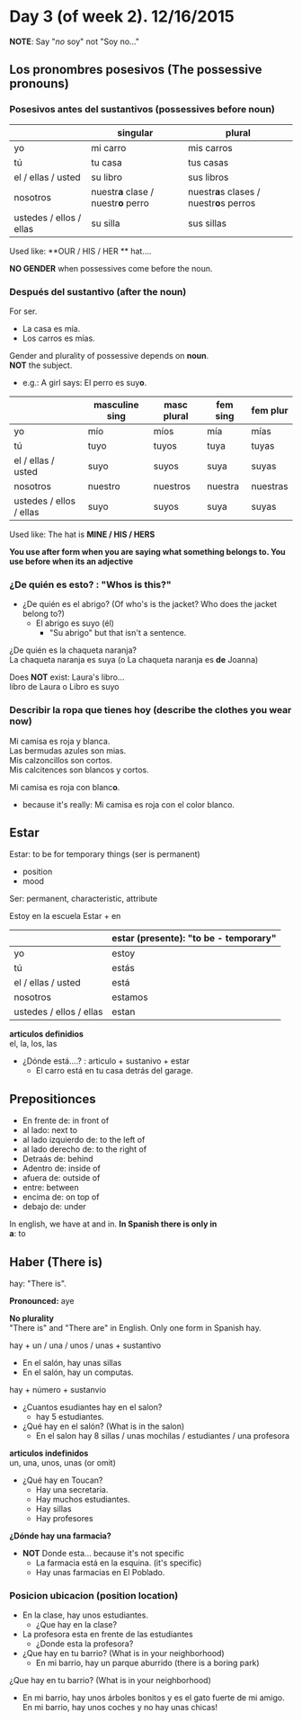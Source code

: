 Day 3 (of week 2). 12/16/2015
======================

**NOTE**: Say "*no* soy" not "Soy no..."

## Los pronombres posesivos (The possessive pronouns)

### Posesivos antes del sustantivos (possessives before noun)

|                         | singular                              | plural                                    |
|-------------------------|---------------------------------------|-------------------------------------------|
| yo                      | mi carro                              | mis carros                                |
| tú                      | tu casa                               | tus casas                                 |
| el / ellas / usted      | su libro                              | sus libros                                |
| nosotros                | nuestr**a** clase / nuestr**o** perro | nuestr**a**s clases / nuestr**o**s perros |
| ustedes / ellos / ellas | su silla                              | sus sillas                                |

Used like: **OUR / HIS / HER ** hat....

**NO GENDER** when possessives come before the noun.

### Después del sustantivo (after the noun)

For ser. 

  - La casa es mía.  
  - Los carros es mías.  

Gender and plurality of possessive depends on **noun**.  
**NOT** the subject.

  - e.g.: A girl says: El perro es suy**o**.

|                         | masculine sing | masc plural | fem sing | fem plur |
|-------------------------|----------------|-------------|----------|----------|
| yo                      | mío            | míos        | mía      | mías     |
| tú                      | tuyo           | tuyos       | tuya     | tuyas    |
| el / ellas / usted      | suyo           | suyos       | suya     | suyas    |
| nosotros                | nuestro        | nuestros    | nuestra  | nuestras |
| ustedes / ellos / ellas | suyo           | suyos       | suya     | suyas    |

Used like: The hat is **MINE / HIS / HERS**

**You use after form when you are saying what something belongs to. You use before when its an adjective**

### ¿De quién es esto? : "Whos is this?"

  - ¿De quién es el abrigo? (Of who's is the jacket? Who does the jacket belong to?)
    - El abrigo es suyo (él)
      - "Su abrigo" but that isn't a sentence.

¿De quién es la chaqueta naranja?   
La chaqueta naranja es suya (o La chaqueta naranja es **de** Joanna)


Does **NOT** exist: Laura's libro...   
libro de Laura o Libro es suyo

### Describir la ropa que tienes hoy (describe the clothes you wear now)

Mi camisa es roja y blanca.    
Las bermudas azules son mias.  
Mis calzoncillos son cortos.   
Mis calcitences son blancos y cortos. 

Mi camisa es roja con blanc**o**. 
  - because it's really: Mi camisa es roja con el color blanco.

## Estar 

Estar: to be for temporary things (ser is permanent)

  - position
  - mood

Ser: permanent, characteristic, attribute

Estoy en la escuela 
Estar + en

|                         | estar (presente): "to be - temporary"  |
|-------------------------|----------------------------------------|
| yo                      | estoy                                  |
| tú                      | estás                                  |
| el / ellas / usted      | está                                   |
| nosotros                | estamos                                |
| ustedes / ellos / ellas | estan                                  |

**articulos definidios**  
el, la, los, las

  - ¿Dónde está....? : articulo + sustanivo + estar
    - El carro está en tu casa detrás del garage.

## Prepositionces

- En frente de: in front of
- al lado: next to
- al lado izquierdo de: to the left of
- al lado derecho de: to the right of
- Detraás de:  behind
- Adentro de: inside of
- afuera de: outside of
- entre: between
- encima de: on top of
- debajo de: under

In english, we have at and in. **In Spanish there is only in**  
**a**: to

## Haber (There is)

hay: "There is".   

**Pronounced:** aye

**No plurality**  
"There is" and "There are" in English. Only one form in Spanish hay.

hay + un / una / unos / unas + sustantivo

  - En el salón, hay unas sillas
  - En el salón, hay un computas.

hay + número + sustanvio
  
  - ¿Cuantos esudiantes hay en el salon?
     - hay 5 estudiantes.
  - ¿Qué hay en el salón? (What is in the salon)
    - En el salon hay  8 sillas /  unas mochilas / estudiantes / una profesora
   
**articulos indefinidos**  
un, una, unos, unas (or omit)
  
  - ¿Qué hay en Toucan?
    - Hay una secretaria.
    - Hay muchos estudiantes.
    - Hay sillas
    - Hay profesores

**¿Dónde hay una farmacia?**

  - **NOT** Donde esta... because it's not specific
    - La farmacia está en la esquina. (it's specific)
    - Hay unas farmacias en El Poblado.


### Posicion ubicacion (position location)

- En la clase, hay unos estudiantes.
  - ¿Que hay en la clase?
- La profesora esta en frente de las estudiantes
  - ¿Donde esta la profesora?
- ¿Que hay en tu barrio? (What is in your neighborhood)
  - En mi barrio, hay un parque aburrido (there is a boring park)

¿Que hay en tu barrio? (What is in your neighborhood)
  - En mi barrio, hay unos árboles bonitos y es el gato fuerte de mi amigo. 
  En mi barrio, hay unos coches y no hay unas chicas!
